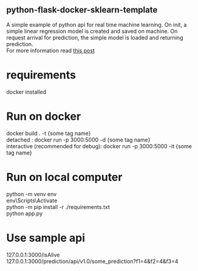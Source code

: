 ## python-flask-docker-sklearn-template
A simple example of python api for real time machine learning.
On init, a simple linear regression model is created and saved on machine. On request arrival for prediction, the simple model is loaded and returning prediction.    
For more information read [this post](https://blog.solutotlv.com/how-we-deployed-a-scikit-learn-model-with-flask-and-docker?utm_source=github&utm_medium=python-flask-sklearn-docker-template)


# requirements  
docker installed


# Run on docker  
docker build . -t {some tag name}   
detached : docker run -p 3000:5000 -d {some tag name}  
interactive (recommended for debug): docker run -p 3000:5000 -it {some tag name}  


# Run on local computer
python -m venv env  
env\Scripts\Activate  
python -m pip install -r ./requirements.txt  
python app.py  


# Use sample api  
127.0.0.1:3000/isAlive  
127.0.0.1:3000/prediction/api/v1.0/some_prediction?f1=4&f2=4&f3=4  
